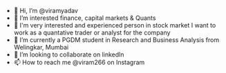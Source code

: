 - 👋 Hi, I’m @viramyadav
- 👀 I’m interested finance, capital markets & Quants
- 👋 I'm very interested and experienced person in stock market I want to work as a quantative trader or analyst for the company
- 🌱 I’m currently a PGDM student in Research and Business Analysis from Welingkar, Mumbai
- 💞️ I’m looking to collaborate on linkedln
- 📫 How to reach me @viram266 on Instagram 

<!---
viramyadav/viramyadav is a ✨ special ✨ repository because its `README.md` (this file) appears on your GitHub profile.
You can click the Preview link to take a look at your changes.
--->
